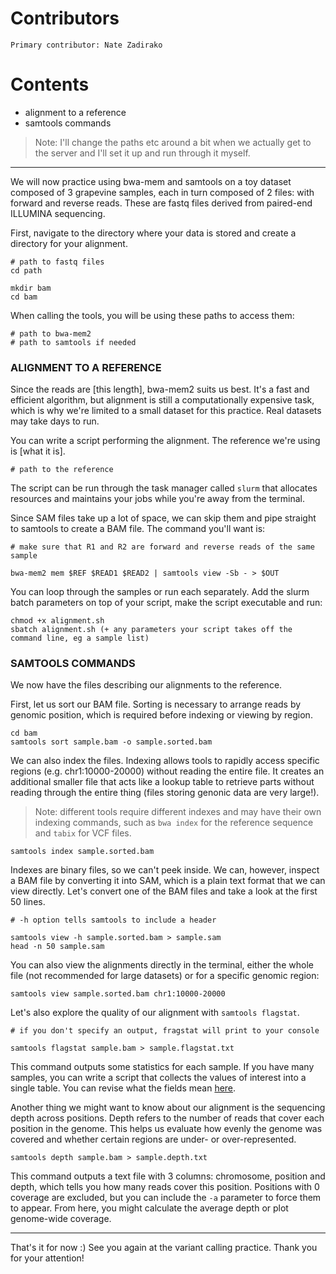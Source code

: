   # Contributors
    Primary contributor: Nate Zadirako
  # Contents  
  * alignment to a reference
  * samtools commands

> Note: I'll change the paths etc around a bit when we actually get to the server and I'll set it up and run through it myself.

---
We will now practice using bwa-mem and samtools on a toy dataset composed of 3 grapevine samples, each in turn composed of 2 files: with forward and reverse reads. These are fastq files derived from paired-end ILLUMINA sequencing.   

First, navigate to the directory where your data is stored and create a directory for your alignment.     

```
# path to fastq files
cd path

mkdir bam
cd bam
```
When calling the tools, you will be using these paths to access them:    

```
# path to bwa-mem2
# path to samtools if needed
```
### ALIGNMENT TO A REFERENCE

Since the reads are [this length], bwa-mem2 suits us best. It's a fast and efficient algorithm, but alignment is still a computationally expensive task, which is why we're limited to a small dataset for this practice. Real datasets may take days to run.  

You can write a script performing the alignment. The reference we're using is [what it is].   

```
# path to the reference

```

The script can be run through the task manager called `slurm` that allocates resources and maintains your jobs while you're away from the terminal.  

Since SAM files take up a lot of space, we can skip them and pipe straight to samtools to create a BAM file. The command you'll want is:  

```
# make sure that R1 and R2 are forward and reverse reads of the same sample

bwa-mem2 mem $REF $READ1 $READ2 | samtools view -Sb - > $OUT
```
You can loop through the samples or run each separately. Add the  slurm batch parameters on top of your script, make the script executable and run:  

```
chmod +x alignment.sh
sbatch alignment.sh (+ any parameters your script takes off the command line, eg a sample list)
```

### SAMTOOLS COMMANDS

We now have the files describing our alignments to the reference.     

First, let us sort our BAM file. Sorting is necessary to arrange reads by genomic position, which is required before indexing or viewing by region.   

```
cd bam
samtools sort sample.bam -o sample.sorted.bam
```

We can also index the files. Indexing allows tools to rapidly access specific regions (e.g. chr1:10000-20000) without reading the entire file. It creates an additional smaller file that acts like a lookup table to retrieve parts without reading through the entire thing (files storing genonic data are very large!).  

> Note: different tools require different indexes and may have their own indexing commands, such as `bwa index` for the reference sequence and `tabix` for VCF files.   

```
samtools index sample.sorted.bam
```

Indexes are binary files, so we can't peek inside. We can, however, inspect a BAM file by converting it into SAM, which is a plain text format that we can view directly. Let's convert one of the BAM files and take a look at the first 50 lines.  

```
# -h option tells samtools to include a header

samtools view -h sample.sorted.bam > sample.sam
head -n 50 sample.sam
```

You can also view the alignments directly in the terminal, either the whole file (not recommended for large datasets) or for a specific genomic region:  

```
samtools view sample.sorted.bam chr1:10000-20000
```

Let's also explore the quality of our alignment with `samtools flagstat`.  

```
# if you don't specify an output, fragstat will print to your console

samtools flagstat sample.bam > sample.flagstat.txt
```

This command outputs some statistics for each sample. If you have many samples, you can write a script that collects the values of interest into a single table. You can revise what the fields mean [here](https://www.biostars.org/p/12475/).  

Another thing we might want to know about our alignment is the sequencing depth across positions. Depth refers to the number of reads that cover each position in the genome. This helps us evaluate how evenly the genome was covered and whether certain regions are under- or over-represented.  

```
samtools depth sample.bam > sample.depth.txt
```
This command outputs a text file with 3 columns: chromosome, position and depth, which tells you how many reads cover this position. Positions with 0 coverage are excluded, but you can include the `-a` parameter to force them to appear. From here, you might calculate the average depth or plot genome-wide coverage.  

---
That's it for now :) See you again at the variant calling practice. Thank you for your attention!
